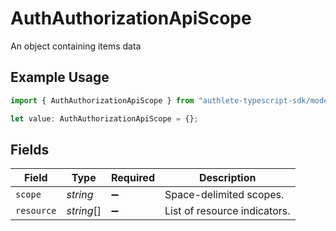 # AuthAuthorizationApiScope

An object containing items data

## Example Usage

```typescript
import { AuthAuthorizationApiScope } from "authlete-typescript-sdk/models/operations";

let value: AuthAuthorizationApiScope = {};
```

## Fields

| Field                         | Type                          | Required                      | Description                   |
| ----------------------------- | ----------------------------- | ----------------------------- | ----------------------------- |
| `scope`                       | *string*                      | :heavy_minus_sign:            | Space-delimited scopes.<br/>  |
| `resource`                    | *string*[]                    | :heavy_minus_sign:            | List of resource indicators.<br/> |